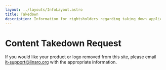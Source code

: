 ```yaml
---
layout: ../layouts/InfoLayout.astro
title: Takedown
description: Information for rightsholders regarding taking down applications from the Windows on Arm ready applications website.
---
```


# Content Takedown Request

If you would like your product or logo removed from this site, please email [it-support@linaro.org](mailto:it-support@linaro.org) with the appropriate information.

